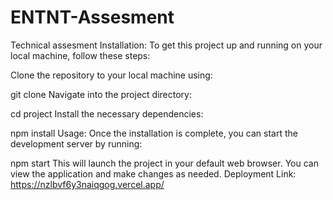 # ENTNT-Assesment
Technical assesment
Installation:
To get this project up and running on your local machine, follow these steps:

Clone the repository to your local machine using:

git clone 
Navigate into the project directory:

cd project
Install the necessary dependencies:

npm install
Usage:
Once the installation is complete, you can start the development server by running:

npm start
This will launch the project in your default web browser. You can view the application and make changes as needed.
Deployment Link: https://nzlbvf6y3naiqgog.vercel.app/
